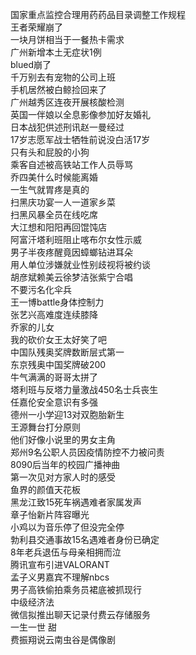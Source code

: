 国家重点监控合理用药药品目录调整工作规程  
王者荣耀崩了  
一块月饼相当于一餐热卡需求  
广州新增本土无症状1例  
blued崩了  
千万别去有宠物的公司上班  
手机居然被白鲸捡回来了  
广州越秀区连夜开展核酸检测  
英国一伴娘以全息影像参加好友婚礼  
日本战犯供述刑讯赵一曼经过  
17岁志愿军战士牺牲前说没白活17岁  
只有头和屁股的小狗  
乘客自述被高铁站工作人员辱骂  
乔四美什么时候能离婚  
一生气就胃疼是真的  
扫黑庆功宴一人一道家乡菜  
扫黑风暴全员在线吃席  
大江想和阳阳再回馄饨店  
阿富汗塔利班阻止喀布尔女性示威  
男子半夜疼醒竟因蟑螂钻进耳朵  
用人单位涉嫌就业性别歧视将被约谈  
胡彦斌赖美云徐梦洁张紫宁合唱  
不要污名化伞兵  
王一博battle身体控制力  
张艺兴高难度连续膝降  
乔家的儿女  
我的砍价女王太好笑了吧  
中国队残奥奖牌数断层式第一  
东京残奥中国奖牌破200  
牛气满满的哥哥太拼了  
塔利班与反塔力量激战450名士兵丧生  
任嘉伦安全意识有多强  
德州一小学迎13对双胞胎新生  
王源舞台打分原则  
他们好像小说里的男女主角  
郑州9名公职人员因疫情防控不力被问责  
8090后当年的校园广播神曲  
第一次见对方家人时的感受  
鱼界的颜值天花板  
黑龙江致15死车祸遇难者家属发声  
章子怡新片阵容曝光  
小鸡以为音乐停了但没完全停  
勃利县交通事故15名遇难者身份已确定  
8年老兵退伍与母亲相拥而泣  
腾讯宣布引进VALORANT  
孟子义男嘉宾不理解nbcs  
男子高铁偷拍乘务员裙底被抓现行  
中级经济法  
微信拟推出聊天记录付费云存储服务  
一生一世 甜  
费振翔说云南虫谷是偶像剧  
